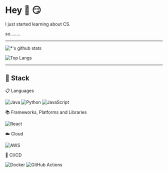 

# Hey 👋 :smirk:

I just started learning about CS. 

so........

---

![*'s github stats](https://github-readme-stats.vercel.app/api?username=johndoekim&show_icons=true&theme=graywhite)


![Top Langs](https://github-readme-stats.vercel.app/api/top-langs/?username=johndoekim&layout=compact&theme=graywhite)


---


## 🔨 Stack 

📋 Languages

![Java](https://img.shields.io/badge/java-%23ED8B00.svg?style=for-the-badge&logo=java&logoColor=white)
![Python](https://img.shields.io/badge/python-3670A0?style=for-the-badge&logo=python&logoColor=ffdd54)
![JavaScript](https://img.shields.io/badge/javascript-%23323330.svg?style=for-the-badge&logo=javascript&logoColor=%23F7DF1E)

📚 Frameworks, Platforms and Libraries

![React](https://img.shields.io/badge/react-%2320232a.svg?style=for-the-badge&logo=react&logoColor=%2361DAFB)


☁️ Cloud

![AWS](https://img.shields.io/badge/AWS-%23FF9900.svg?style=for-the-badge&logo=amazon-aws&logoColor=white)


🤿 CI/CD

![Docker](https://img.shields.io/badge/docker-%230db7ed.svg?style=for-the-badge&logo=docker&logoColor=white)
![GitHub Actions](https://img.shields.io/badge/github%20actions-%232671E5.svg?style=for-the-badge&logo=githubactions&logoColor=white)





